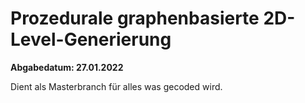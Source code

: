 # Prozedurale graphenbasierte 2D-Level-Generierung

**Abgabedatum:  27.01.2022**

Dient als Masterbranch für alles was gecoded wird. 

